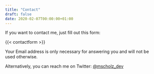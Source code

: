 ```yaml
---
title: "Contact"
draft: false
date: 2020-02-07T00:00:00+01:00
---
```

If you want to contact me, just fill out this form:

{{< contactform >}}

Your Email address is only necessary for answering you and will not be used otherwise.

Alternatively, you can reach me on Twitter: [@mscholz_dev](https://twitter.com/mscholz_dev)
